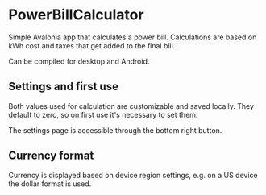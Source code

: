# PowerBillCalculator
Simple Avalonia app that calculates a power bill. Calculations are based on kWh cost and taxes that get added to the final bill.

Can be compiled for desktop and Android.

## Settings and first use
Both values used for calculation are customizable and saved locally. They default to zero, so on first use it's necessary to set them.

The settings page is accessible through the bottom right button.

## Currency format
Currency is displayed based on device region settings, e.g. on a US device the dollar format is used.

